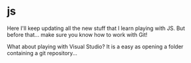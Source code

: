 # js
Here I'll keep updating all the new stuff that I learn playing with JS.
But before that... make sure you know how to work with Git!

What about playing with Visual Studio?
It is a easy as opening a folder containing a git repository...
